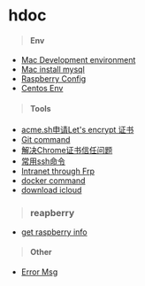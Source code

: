 # hdoc

> #### Env

 - [Mac Development environment](./docs/mac_env.md)
 - [Mac install mysql](./docs/mac_install_mysql.md)
 - [Raspberry Config](./docs/raspberry_config.md)
 - [Centos Env](./docs/centos_env.md)

> #### Tools
 - [acme.sh申请Let's encrypt 证书](https://github.com/hackshen/docker/blob/master/ssl/readme.md)
 - [Git command](./docs/git_command.md)
 - [解决Chrome证书信任问题](./docs/ssl.md)
 - [常用ssh命令](./docs/ssh.md)
 - [Intranet through Frp](./docs/frp.md)
 - [docker command]('./docs/docker_cmd.md')
 - [download icloud]('./docs/download_icloud.cm')

 > ### reapberry
  - [get raspberry info](./docs/get_raspberry_info.md)



> #### Other
 - [Error Msg](./docs/message.md)
